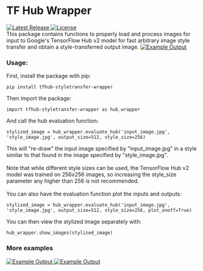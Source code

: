 # TF Hub Wrapper
<a href="https://github.com/alex-parisi/tfhub-styletransfer-wrapper/releases/tag/v1.1.0">
  <img alt="Latest Release" src="https://img.shields.io/github/v/release/alex-parisi/tfhub-styletransfer-wrapper">
</a>
<a href=#>
  <img alt="License" src="https://img.shields.io/github/license/alex-parisi/tfhub-styletransfer-wrapper">
</a>
<br>
This package contains functions to properly load and process images for input to Google's TensorFlow
Hub v2 model for fast arbitrary image style transfer and obtain a style-transferred output image.

<a href=#>
  <img alt="Example Output" src="https://drive.google.com/uc?id=1QhZpl_Uw6qvejbI4ALRz8ZLALR_vAvG2">
</a>

### Usage:
First, install the package with pip:
```
pip install tfhub-styletransfer-wrapper
```
Then import the package:
```
import tfhub-styletransfer-wrapper as hub_wrapper
```
And call the hub evaluation function:
```
stylized_image = hub_wrapper.evaluate_hub('input_image.jpg', 'style_image.jpg', output_size=512, style_size=256)
```
This will "re-draw" the input image specified by "input_image.jpg" in a style similar to that found in the image 
specified by "style_image.jpg".<br><br>Note that while different style sizes can be used, the TensorFlow Hub v2 model
was trained on 256x256 images, so increasing the style_size parameter any higher than 256 is not recommended.
<br><br>
You can also have the evaluation function plot the inputs and outputs:
```
stylized_image = hub_wrapper.evaluate_hub('input_image.jpg', 'style_image.jpg', output_size=512, style_size=256, plot_onoff=True)
```
You can then view the stylized image separately with:
```
hub_wrapper.show_images(stylized_image)
```

### More examples
<a href=#>
  <img alt="Example Output" src="https://drive.google.com/uc?id=1_QpNmSEA49sN3H3mz9ypTpS9-HMXhLSP">
</a>
<a href=#>
  <img alt="Example Output" src="https://drive.google.com/uc?id=1XaOF502G5z1HEEGiQturTBFkZLPvBJLk">
</a>
